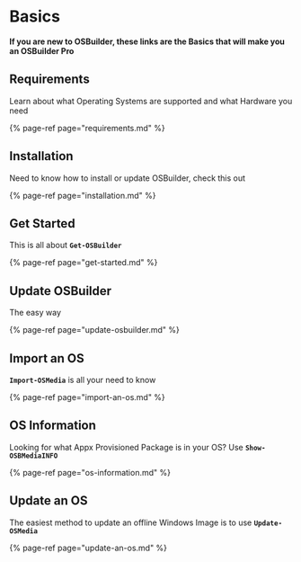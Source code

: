 # Basics

**If you are new to OSBuilder, these links are the Basics that will make you an OSBuilder Pro**

## Requirements

Learn about what Operating Systems are supported and what Hardware you need

{% page-ref page="requirements.md" %}

## Installation

Need to know how to install or update OSBuilder, check this out

{% page-ref page="installation.md" %}

## Get Started

This is all about **`Get-OSBuilder`**

{% page-ref page="get-started.md" %}

## Update OSBuilder

The easy way

{% page-ref page="update-osbuilder.md" %}

## Import an OS

**`Import-OSMedia`** is all your need to know

{% page-ref page="import-an-os.md" %}

## OS Information

Looking for what Appx Provisioned Package is in your OS?  Use **`Show-OSBMediaINFO`**

{% page-ref page="os-information.md" %}

## Update an OS

The easiest method to update an offline Windows Image is to use **`Update-OSMedia`**

{% page-ref page="update-an-os.md" %}

